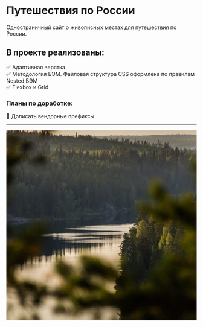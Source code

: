 # Путешествия по России
Одностраничный сайт о живописных местах для путешествия по России.

## В проекте реализованы:
:white_check_mark: Адаптивная верстка<br>
:white_check_mark: Методология БЭМ. Файловая структура CSS оформлена по правилам Nested БЭМ <br>
:white_check_mark: Flexbox и Grid<br>

### Планы по доработке:
:black_square_button: Дописать вендорные префиксы <br>
___
![](./images/place-karelia.jpg)
